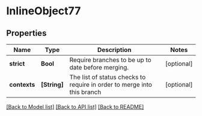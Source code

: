 # InlineObject77

## Properties
Name | Type | Description | Notes
------------ | ------------- | ------------- | -------------
**strict** | **Bool** | Require branches to be up to date before merging. | [optional] 
**contexts** | **[String]** | The list of status checks to require in order to merge into this branch | [optional] 

[[Back to Model list]](../README.md#documentation-for-models) [[Back to API list]](../README.md#documentation-for-api-endpoints) [[Back to README]](../README.md)


